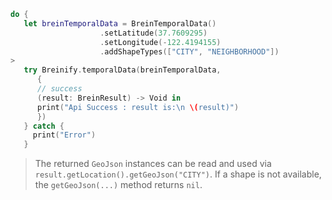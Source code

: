 >
```swift
do {
   let breinTemporalData = BreinTemporalData()
                    .setLatitude(37.7609295)
                    .setLongitude(-122.4194155)
                    .addShapeTypes(["CITY", "NEIGHBORHOOD"])
>
   try Breinify.temporalData(breinTemporalData,
      {
      // success
      (result: BreinResult) -> Void in
      print("Api Success : result is:\n \(result)")
      })
   } catch {
     print("Error")
   }
```

<blockquote class="lang-specific swift">
<p>The returned <code class="prettyprint">GeoJson</code> instances can be read and used via
<code class="prettyprint">result.getLocation().getGeoJson("CITY")</code>. If a shape is not
available, the <code class="prettyprint">getGeoJson(...)</code> method returns 
<code class="prettyprint">nil</code>.</p>
</blockquote>
